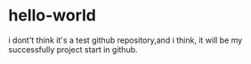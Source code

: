 # hello-world
i dont't think it's a test github repository,and i think, it will be my successfully project start in github.
